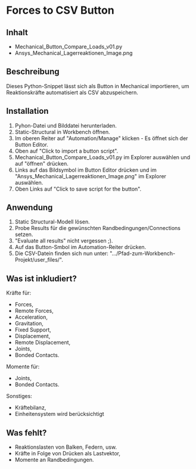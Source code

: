 # Forces to CSV Button

## Inhalt
- Mechanical_Button_Compare_Loads_v01.py
- Ansys_Mechanical_Lagerreaktionen_Image.png

## Beschreibung
Dieses Python-Snippet lässt sich als Button in Mechanical importieren, um Reaktionskräfte automatisiert als CSV abzuspeichern.

## Installation
1. Pyhon-Datei und Bilddatei herunterladen.
2. Static-Structural in Workbench öffnen.
3. Im oberen Reiter auf "Automation/Manage" klicken - Es öffnet sich der Button Editor.
4. Oben auf "Click to import a button script".
5. Mechanical_Button_Compare_Loads_v01.py im Explorer auswählen und auf "öffnen" drücken.
6. Links auf das Bildsymbol im Button Editor drücken und im "Ansys_Mechanical_Lagerreaktionen_Image.png" im Explorer auswählen.
7. Oben Links auf "Click to save script for the button".

## Anwendung
1. Static Structural-Modell lösen.
2. Probe Results für die gewünschten Randbedingungen/Connections setzen.
3. "Evaluate all results" nicht vergessen ;).
4. Auf das Button-Smbol im Automation-Reiter drücken.
5. Die CSV-Datein finden sich nun unter: ".../Pfad-zum-Workbench-Projekt/user_files/".

## Was ist inkludiert?
Kräfte für:
- Forces,
- Remote Forces,
- Acceleration,
- Gravitation,
- Fixed Support,
- Displacement,
- Remote Displacement,
- Joints,
- Bonded Contacts.

Momente für:
- Joints,
- Bonded Contacts.

Sonstiges:
- Kräftebilanz,
- Einheitensystem wird berücksichtigt

## Was fehlt?
- Reaktionslasten von Balken, Federn, usw.
- Kräfte in Folge von Drücken als Lastvektor,
- Momente an Randbedingungen.

